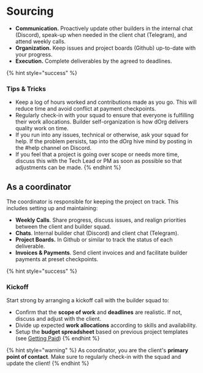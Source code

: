 # Sourcing









* **Communication.** Proactively update other builders in the internal chat \(Discord\), speak-up when needed in the client chat \(Telegram\), and attend weekly calls.
* **Organization.** Keep issues and project boards \(Github\) up-to-date with your progress.
* **Execution.** Complete deliverables by the agreed to deadlines.

{% hint style="success" %}
### **Tips & Tricks**

* Keep a log of hours worked and contributions made as you go. This will reduce time and avoid conflict at payment checkpoints.
* Regularly check-in with your squad to ensure that everyone is fulfilling their work allocations. Builder self-organization is how dOrg delivers quality work on time.
* If you run into any issues, technical or otherwise, ask your squad for help. If the problem persists, tap into the dOrg hive mind by posting in the \#help channel on Discord.
* If you feel that a project is going over scope or needs more time, discuss this with the Tech Lead or PM as soon as possible so that adjustments can be made.
{% endhint %}

## As a coordinator

The coordinator is responsible for keeping the project on track. This includes setting up and maintaining:

* **Weekly Calls**. Share progress, discuss issues, and realign priorities between the client and builder squad.
* **Chats**. Internal builder chat \(Discord\) and client chat \(Telegram\).
* **Project Boards.** In Github or similar to track the status of each deliverable.
* **Invoices & Payments**. Send client invoices and and facilitate builder payments at preset checkpoints.

{% hint style="success" %}
### Kickoff

Start strong by arranging a kickoff call with the builder squad to:

* Confirm that the **scope of work** and **deadlines** are realistic. If not, discuss and adjust with the client.
* Divide up expected **work allocations** according to skills and availability.
* Setup the **budget spreadsheet** based on previous project templates \(see [Getting Paid](getting-paid.md)\)
{% endhint %}

{% hint style="warning" %}
As coordinator, you are the client's **primary point of contact**. Make sure to regularly check-in with the squad and update the client!
{% endhint %}

